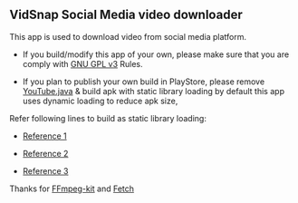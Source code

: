 ## VidSnap Social Media video downloader

This app is used to download video from social media platform.

- If you build/modify this app of your own, please make sure that you are comply with [GNU GPL v3](https://www.gnu.org/licenses/gpl-3.0.en.html) Rules.

- If you plan to publish your own build in PlayStore, please remove [YouTube.java](https://github.com/Udhayarajan/VidSnap/blob/16dc24a5d649edca39d1ac6dae0e60b0e68126f7/app/src/main/java/com/mugames/vidsnap/Extractor/YouTube.java#L38) & build apk with static library loading by default this app uses dynamic loading to reduce apk size,

Refer following lines to build as static library loading:

  - [Reference 1](https://github.com/Udhayarajan/VidSnap/blob/16dc24a5d649edca39d1ac6dae0e60b0e68126f7/app/src/main/java/com/mugames/vidsnap/ui/main/Activities/MainActivity.java#L616)
  
  - [Reference 2](https://github.com/Udhayarajan/VidSnap/blob/16dc24a5d649edca39d1ac6dae0e60b0e68126f7/app/src/main/java/com/mugames/vidsnap/Threads/Downloader.java#L280)
  
  - [Reference 3](https://github.com/Udhayarajan/VidSnap/blob/16dc24a5d649edca39d1ac6dae0e60b0e68126f7/settings.gradle#L1)

Thanks for [FFmpeg-kit](https://github.com/tanersener/ffmpeg-kit) and [Fetch](https://github.com/tonyofrancis/Fetch)


